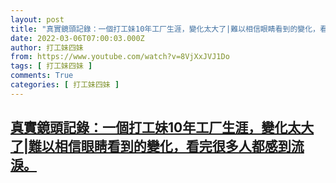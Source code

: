 ```yaml
---
layout: post
title: "真實鏡頭記錄：一個打工妹10年工厂生涯，變化太大了|難以相信眼睛看到的變化，看完很多人都感到流淚。"
date: 2022-03-06T07:00:03.000Z
author: 打工妹四妹
from: https://www.youtube.com/watch?v=8VjXxJVJ1Do
tags: [ 打工妹四妹 ]
comments: True
categories: [ 打工妹四妹 ]
---
```

<!--1646550003000-->
[真實鏡頭記錄：一個打工妹10年工厂生涯，變化太大了|難以相信眼睛看到的變化，看完很多人都感到流淚。](https://www.youtube.com/watch?v=8VjXxJVJ1Do)
------

<div>

</div>
